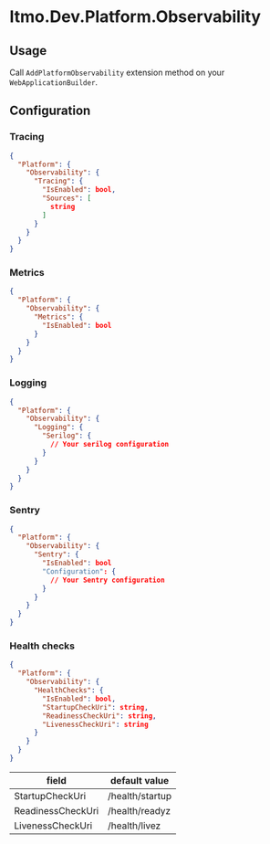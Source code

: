 # Itmo.Dev.Platform.Observability

## Usage

Call `AddPlatformObservability` extension method on your `WebApplicationBuilder`.

## Configuration

### Tracing

```json
{
  "Platform": {
    "Observability": {
      "Tracing": {
        "IsEnabled": bool,
        "Sources": [
          string
        ]
      }
    }
  }
}
```

### Metrics

```json
{
  "Platform": {
    "Observability": {
      "Metrics": {
        "IsEnabled": bool
      }
    }
  }
}
```

### Logging

```json
{
  "Platform": {
    "Observability": {
      "Logging": {
        "Serilog": {
          // Your serilog configuration
        }
      }
    }
  }
}
```

### Sentry

```json
{
  "Platform": {
    "Observability": {
      "Sentry": {
        "IsEnabled": bool
        "Configuration": {
          // Your Sentry configuration
        }
      }
    }
  }
}
```

### Health checks

```json
{
  "Platform": {
    "Observability": {
      "HealthChecks": {
        "IsEnabled": bool,
        "StartupCheckUri": string,
        "ReadinessCheckUri": string,
        "LivenessCheckUri": string
      }
    }
  }
}
```

| field             | default value   |
|-------------------|-----------------|
| StartupCheckUri   | /health/startup |
| ReadinessCheckUri | /health/readyz  |
| LivenessCheckUri  | /health/livez   |

